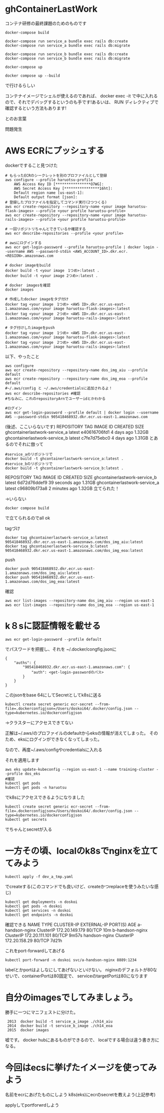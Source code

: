 # ghContainerLastWork
コンテナ研修の最終課題のためのものです

```
docker-compose build

docker-compose run service_a bundle exec rails db:create
docker-compose run service_a bundle exec rails db:migrate

docker-compose run service_b bundle exec rails db:create
docker-compose run service_b bundle exec rails db:migrate

docker-compose up
```

```
docker compose up --build
```
で行けるらしい

コンテナイメージでシェルが使えるのであれば、 docker exec -it <container-id> <shell> で中に入れるので、それでデバッグするというのも手です!あるいは、 RUN ディレクティブで確認するという方法もあります!

とのお言葉

問題発生

# AWS ECRにプッシュする
dockerですること見つけた
```
# もらったECRのシークレットを別のプロファイルとして登録
aws configure --profile haruotsu-profile
	AWS Access Key ID [****************O7WG]: 
	AWS Secret Access Key [****************16ht]: 
	Default region name [us-east-1]: 
	Default output format [json]: 
# 登録したプロファイルを指定してコマンド実行(2つつくる)
aws ecr create-repository --repository-name <your image haruotsu-flask-images> --profile <your profile haruotsu-profile>
aws ecr create-repository --repository-name <your image haruotsu-rails-images> --profile <your profile haruotsu-profile>

# 一回リポジトリちゃんとできているか確認する
aws ecr describe-repositories --profile <your profile>

# awsにログインする
aws ecr get-login-password --profile haruotsu-profile | docker login --username AWS --password-stdin <AWS_ACCOUNT_ID>.dkr.ecr.<REGION>.amazonaws.com

# docker imageをbuild
docker build -t <your image　1つめ>:latest .
docker build -t <your image 2つめ>:latest .

# docker　imagesを確認
docker images

# 作成したdocker imageをタグ付け
docker tag <your image　1つめ> <AWS ID>.dkr.ecr.us-east-1.amazonaws.com/<your image haruotsu-flask-images>:latest
docker tag <your image　2つめ> <AWS ID>.dkr.ecr.us-east-1.amazonaws.com/<your image haruotsu-rails-images>:latest

# タグ付けしたimageをpush
docker tag <your image　1つめ> <AWS ID>.dkr.ecr.us-east-1.amazonaws.com/<your image haruotsu-flask-images>:latest
docker tag <your image　2つめ> <AWS ID>.dkr.ecr.us-east-1.amazonaws.com/<your image haruotsu-rails-images>:latest
```

以下、やったこと
```
aws configure
aws ecr create-repository --repository-name dos_img_aiu --profile default
aws ecr create-repository --repository-name dos_img_eoa --profile default
#~/.aws/config と ~/.aws/credentialsに追加されるよ！
aws ecr describe-repositories #確認
#ちなみに、これのrepositoryArnでユーザーidとかわかる
```

```
#ログイン
aws ecr get-login-password --profile default | docker login --username AWS --password-stdin 905418468932.dkr.ecr.us-east-1.amazonaws.com
```
(後述、ここいらないです)
REPOSITORY                      TAG       IMAGE ID       CREATED         SIZE
ghcontainerlastwork-service_a   latest    e40616706fd1   4 days ago      1.32GB
ghcontainerlastwork-service_b   latest    c7fe7d75ebc0   4 days ago      1.31GB
とあるのでそれに倣って
```
#service_aのリポジトリで
docker build -t ghcontainerlastwork-service_a:latest .
#service_bのリポジトリで
docker build -t ghcontainerlastwork-service_b:latest .
```
REPOSITORY                      TAG       IMAGE ID       CREATED          SIZE
ghcontainerlastwork-service_b   latest    6d72d76ddef9   39 seconds ago   1.31GB
ghcontainerlastwork-service_a   latest    c96809b173a8   2 minutes ago    1.32GB
立てられた！

→いらない
```
docker compose build
```
で立てられるのでall ok

tagづけ
```
docker tag ghcontainerlastwork-service_a:latest 905418468932.dkr.ecr.us-east-1.amazonaws.com/dos_img_aiu:latest
docker tag ghcontainerlastwork-service_b:latest 905418468932.dkr.ecr.us-east-1.amazonaws.com/dos_img_eoa:latest
```
push
```
docker push 905418468932.dkr.ecr.us-east-1.amazonaws.com/dos_img_aiu:latest
docker push 905418468932.dkr.ecr.us-east-1.amazonaws.com/dos_img_eoa:latest
```

確認
```
aws ecr list-images --repository-name dos_img_aiu --region us-east-1
aws ecr list-images --repository-name dos_img_eoa --region us-east-1
```

# k８sに認証情報を載せる
```
aws ecr get-login-password --profile default
```
でパスワードを把握し、それを
~/.docker/congfig.jsonに
```
{
	"auths": {
		"905418468932.dkr.ecr.us-east-1.amazonaws.com": {
			"auth": <get-login-passwordのパス>
        }
	}
}
```
このjsonをbase 64にしてSecretとしてk8sに送る

```
kubectl create secret generic ecr-secret --from-file=.dockerconfigjson=/Users/doskoi64/.docker/config.json --type=kubernetes.io/dockerconfigjson
```

→クラスターにアクセスできてない

正解は~/.aws/のプロファイルのdefaultからeksの情報が消えてしまった。
そのため、eksにログインができなくなってしまった。

なので、再度~/.aws/configやcredentialsに入れる

それを適用します
```
aws eks update-kubeconfig --region us-east-1 --name training-cluster --profile dos_eks
#確認
kubectl get pods
kubectl get pods -n haruotsu
```
でk8sにアクセスできるようになりました

```
kubectl create secret generic ecr-secret --from-file=.dockerconfigjson=/Users/doskoi64/.docker/config.json --type=kubernetes.io/dockerconfigjson
kubectl get secrets
```
でちゃんとsecretが入る

# 一方その頃、localのk8sでnginxを立ててみよう

```
kubectl apply -f dev_a_tmp.yaml 
```
でcreateする(このコマンドでも良いけど、createかつreplaceを使うみたいな感じ)

```
kubectl get deployments -n doskoi
kubectl get pods -n doskoi
kubectl get services -n doskoi
kubectl get endpoints -n doskoi
```
確認できる
NAME              TYPE        CLUSTER-IP       EXTERNAL-IP   PORT(S)   AGE
a-handson-nginx   ClusterIP   172.20.149.179   <none>        80/TCP    10m
b-handson-nginx   ClusterIP   172.20.111.101   <none>        80/TCP    9m57s
handson-nginx     ClusterIP   172.20.158.29    <none>        80/TCP    7d21h


これをport-forwardしてあげる

```
kubectl port-forward -n doskoi svc/a-handson-nginx 8889:1234
```

labelとかportはよしなにしてあげないといけない。
niginxのデフォルトが80なせいで、containerPortは80固定で、
serviceのtargetPortは80になります

# 自分のimagesでしてみましょう。

勝手に一つにマニフェストに分けた。

```
 2013  docker build -t service_a_image ./ch14_aiu
 2014  docker build -t service_b_image ./ch14_eoa
 2015  docker images
```

嘘です。
docker hubにあるものができるので、
localでする場合は違う書き方になる。

# 今回はecsに挙げたイメージを使ってみよう

名前をecrにあげたものにしよう
k8s(eks)にecrのsecretを教えよう(上記参考)

applyしてportforwrdしよう
